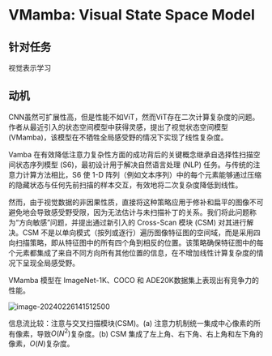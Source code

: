 # VMamba: Visual State Space Model

## 针对任务

视觉表示学习

## 动机

CNN虽然可扩展性高，但是性能不如ViT，然而ViT存在二次计算复杂度的问题。作者从最近引入的状态空间模型中获得灵感，提出了视觉状态空间模型 (VMamba)，该模型在不牺牲全局感受野的情况下实现了线性复杂度。

Vamba 在有效降低注意力复杂性方面的成功背后的关键概念继承自选择性扫描空间状态序列模型 (S6)，最初设计用于解决自然语言处理 (NLP) 任务。与传统的注意力计算方法相比，S6 使 1-D 阵列（例如文本序列）中的每个元素能够通过压缩的隐藏状态与任何先前扫描的样本交互，有效地将二次复杂度降低到线性。

然而，由于视觉数据的非因果性质，直接将这种策略应用于修补和扁平的图像不可避免地会导致感受野受限，因为无法估计与未扫描补丁的关系。我们将此问题称为“方向敏感”问题，并提出通过新引入的 Cross-Scan 模块 (CSM) 对其进行解决。CSM 不是以单向模式（按列或逐行）遍历图像特征图的空间域，而是采用四向扫描策略，即从特征图中的所有四个角到相反的位置。该策略确保特征图中的每个元素都集成了来自不同方向所有其他位置的信息，在不增加线性计算复杂度的情况下呈现全局感受野。

VMamba 模型在 ImageNet-1K、COCO 和 ADE20K数据集上表现出有竞争力的性能。

![image-20240226141512500](https://cdn.jsdelivr.net/gh/ZL85/ImageBed@main//202402261415806.png)

信息流比较：注意与交叉扫描模块(CSM)。(a) 注意力机制统一集成中心像素的所有像素，导致$O(N^2)$复杂度。(b) CSM 集成了左上角、右下角、右上角和左下角的像素，$O(N)$复杂度。